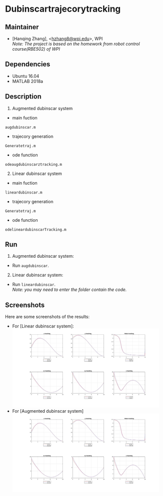 # Dubinscartrajecorytracking
 
## Maintainer
- [Hanqing Zhang], <<hzhang8@wpi.edu>>, WPI   
*Note: The project is based on the homework from robot control course(RBE502) of WPI*    

## Dependencies

- Ubuntu 16.04
- MATLAB 2018a

## Description   
1. Augmented dubinscar system
- main fuction     
```
augdubinscar.m
```
- trajecory generation
```
Generatetraj.m
```
- ode function
```
odeaugdubinscarztracking.m
```

2. Linear dubinscar system  
- main fuction     
```
lineardubinscar.m
```
- trajecory generation
```
Generatetraj.m
```
- ode function
```
odelineardubinscarTracking.m
```

## Run
1. Augmented dubinscar system:
- Run `augdubinscar`.
2. Linear dubinscar system:
- Run `lineardubinscar`.   
*Note: you may need to enter the folder contain the code.*

## Screenshots

Here are some screenshots of the results:    
- For [Linear dubinscar system]:   
![result](https://github.com/Zhanghq8/Dubinscartrajecorytracking/blob/master/result/linear.jpg)  
- For [Augmented dubinscar system]
![result](https://github.com/Zhanghq8/Dubinscartrajecorytracking/blob/master/result/augmented.jpg)





